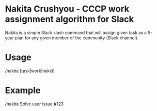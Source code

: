 # Nakita Crushyou - CCCP work assignment algorithm for Slack

Nakita is a simple Slack slash command that will assign given task as a 5-year
plan for any given member of the community (Slack channel).

# Usage

/nakita [task|work|nakki]

# Example

/nakita Solve user issue #123
